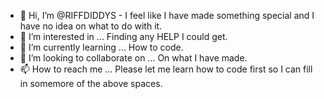 - 👋 Hi, I’m @RIFFDIDDYS - I feel like I have made something special and I have no idea on what to do with it.
- 👀 I’m interested in ... Finding any HELP I could get.
- 🌱 I’m currently learning ... How to code.
- 💞️ I’m looking to collaborate on ... On what I have made.
- 📫 How to reach me ... Please let me learn how to code first so I can fill in somemore of the above spaces.
